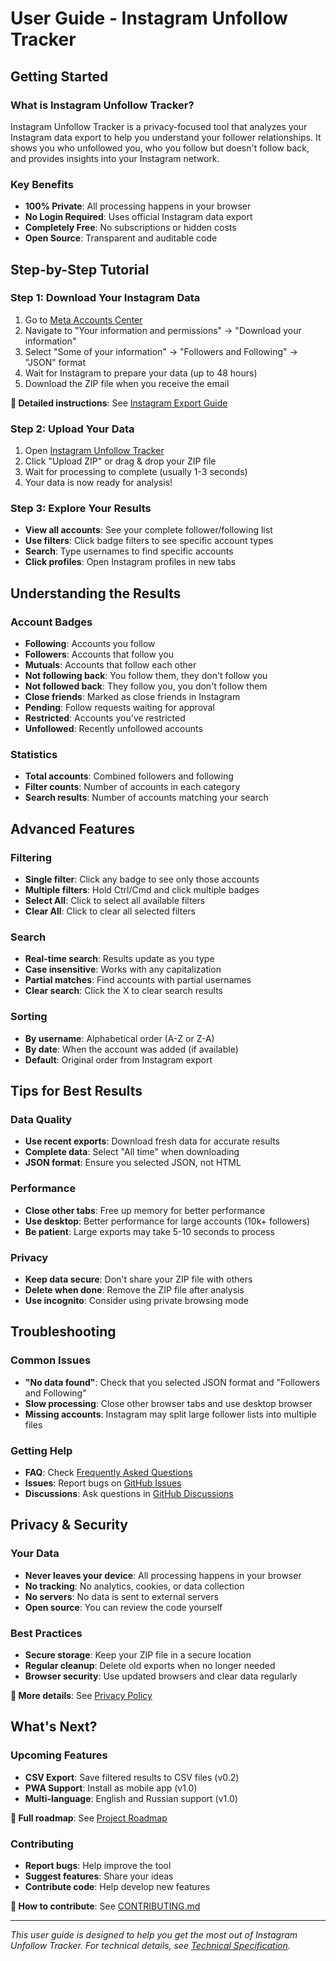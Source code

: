 # User Guide - Instagram Unfollow Tracker

## Getting Started

### What is Instagram Unfollow Tracker?
Instagram Unfollow Tracker is a privacy-focused tool that analyzes your Instagram data export to help you understand your follower relationships. It shows you who unfollowed you, who you follow but doesn't follow back, and provides insights into your Instagram network.

### Key Benefits
- **100% Private**: All processing happens in your browser
- **No Login Required**: Uses official Instagram data export
- **Completely Free**: No subscriptions or hidden costs
- **Open Source**: Transparent and auditable code

## Step-by-Step Tutorial

### Step 1: Download Your Instagram Data
1. Go to [Meta Accounts Center](https://accountscenter.instagram.com/)
2. Navigate to "Your information and permissions" → "Download your information"
3. Select "Some of your information" → "Followers and Following" → "JSON" format
4. Wait for Instagram to prepare your data (up to 48 hours)
5. Download the ZIP file when you receive the email

**📖 Detailed instructions**: See [Instagram Export Guide](instagram-export.md)

### Step 2: Upload Your Data
1. Open [Instagram Unfollow Tracker](https://ignromanov.github.io/instagram-unfollow-tracker)
2. Click "Upload ZIP" or drag & drop your ZIP file
3. Wait for processing to complete (usually 1-3 seconds)
4. Your data is now ready for analysis!

### Step 3: Explore Your Results
- **View all accounts**: See your complete follower/following list
- **Use filters**: Click badge filters to see specific account types
- **Search**: Type usernames to find specific accounts
- **Click profiles**: Open Instagram profiles in new tabs

## Understanding the Results

### Account Badges
- **Following**: Accounts you follow
- **Followers**: Accounts that follow you
- **Mutuals**: Accounts that follow each other
- **Not following back**: You follow them, they don't follow you
- **Not followed back**: They follow you, you don't follow them
- **Close friends**: Marked as close friends in Instagram
- **Pending**: Follow requests waiting for approval
- **Restricted**: Accounts you've restricted
- **Unfollowed**: Recently unfollowed accounts

### Statistics
- **Total accounts**: Combined followers and following
- **Filter counts**: Number of accounts in each category
- **Search results**: Number of accounts matching your search

## Advanced Features

### Filtering
- **Single filter**: Click any badge to see only those accounts
- **Multiple filters**: Hold Ctrl/Cmd and click multiple badges
- **Select All**: Click to select all available filters
- **Clear All**: Click to clear all selected filters

### Search
- **Real-time search**: Results update as you type
- **Case insensitive**: Works with any capitalization
- **Partial matches**: Find accounts with partial usernames
- **Clear search**: Click the X to clear search results

### Sorting
- **By username**: Alphabetical order (A-Z or Z-A)
- **By date**: When the account was added (if available)
- **Default**: Original order from Instagram export

## Tips for Best Results

### Data Quality
- **Use recent exports**: Download fresh data for accurate results
- **Complete data**: Select "All time" when downloading
- **JSON format**: Ensure you selected JSON, not HTML

### Performance
- **Close other tabs**: Free up memory for better performance
- **Use desktop**: Better performance for large accounts (10k+ followers)
- **Be patient**: Large exports may take 5-10 seconds to process

### Privacy
- **Keep data secure**: Don't share your ZIP file with others
- **Delete when done**: Remove the ZIP file after analysis
- **Use incognito**: Consider using private browsing mode

## Troubleshooting

### Common Issues
- **"No data found"**: Check that you selected JSON format and "Followers and Following"
- **Slow processing**: Close other browser tabs and use desktop browser
- **Missing accounts**: Instagram may split large follower lists into multiple files

### Getting Help
- **FAQ**: Check [Frequently Asked Questions](faq.md)
- **Issues**: Report bugs on [GitHub Issues](https://github.com/ignromanov/instagram-unfollow-tracker/issues)
- **Discussions**: Ask questions in [GitHub Discussions](https://github.com/ignromanov/instagram-unfollow-tracker/discussions)

## Privacy & Security

### Your Data
- **Never leaves your device**: All processing happens in your browser
- **No tracking**: No analytics, cookies, or data collection
- **No servers**: No data is sent to external servers
- **Open source**: You can review the code yourself

### Best Practices
- **Secure storage**: Keep your ZIP file in a secure location
- **Regular cleanup**: Delete old exports when no longer needed
- **Browser security**: Use updated browsers and clear data regularly

**📖 More details**: See [Privacy Policy](privacy.md)

## What's Next?

### Upcoming Features
- **CSV Export**: Save filtered results to CSV files (v0.2)
- **PWA Support**: Install as mobile app (v1.0)
- **Multi-language**: English and Russian support (v1.0)

**📖 Full roadmap**: See [Project Roadmap](roadmap.md)

### Contributing
- **Report bugs**: Help improve the tool
- **Suggest features**: Share your ideas
- **Contribute code**: Help develop new features

**📖 How to contribute**: See [CONTRIBUTING.md](../CONTRIBUTING.md)

---

*This user guide is designed to help you get the most out of Instagram Unfollow Tracker. For technical details, see [Technical Specification](tech-spec.md).*
